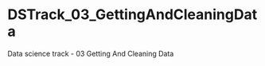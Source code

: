 DSTrack_03_GettingAndCleaningData
=================================

Data science track - 03 Getting And Cleaning Data

